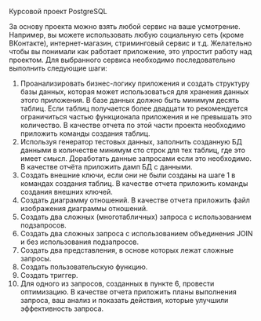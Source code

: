
Курсовой проект PostgreSQL

За основу проекта можно взять любой сервис на ваше усмотрение. Например, вы можете использовать  любую социальную сеть (кроме ВКонтакте), интернет-магазин, стриминговый сервис и т.д. Желательно чтобы вы понимали как работает приложение, это упростит работу над проектом. Для выбранного сервиса необходимо последовательно выполнить следующие шаги:
1. Проанализировать бизнес-логику приложения и создать структуру базы данных, которая может использоваться для хранения данных этого приложения. В базе данных должно быть минимум десять таблиц. Если таблиц получается более двадцати то рекомендуется ограничиться частью функционала приложения и не превышать это количество. В качестве отчета по этой части проекта необходимо приложить команды создания таблиц.
2. Используя генератор тестовых данных, заполнить созданную БД данными в количестве минимум сто строк для тех таблиц, где это имеет смысл. Доработать данные запросами если это необходимо. В качестве отчёта приложить дамп БД с данными.
3. Создать внешние ключи, если они не были созданы на шаге 1 в командах создания таблиц. В качестве отчета приложить команды создания внешних ключей. 
4. Создать диаграмму отношений. В качестве отчета приложить файл изображения диаграммы отношений.
5. Создать два сложных (многотабличных) запроса с использованием подзапросов.
6. Создать два сложных запроса с использованием объединения JOIN и без использования подзапросов.
7. Создать два представления, в основе которых лежат сложные запросы.
8. Создать пользовательскую функцию.
9. Создать триггер.
10. Для одного из запросов, созданных в пункте 6, провести оптимизацию. В качестве отчета приложить планы выполнения запроса, ваш анализ и показать действия, которые улучшили эффективность запроса. 

